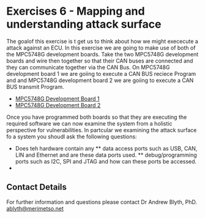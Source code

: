# Exercises 6 - Mapping and understanding attack surface

The goalof this exercise is t get us to think about how we might exececute a attack against an ECU. In this exercise we are going to make use of both of the MPC5748G development boards. Take the two MPC5748G development boards and wire then together so that their CAN buses are connected and they can communicate together via the CAN Bus. On MPC5748G development board 1 we are goiing to execute a CAN BUS reciece Program and and MPC5748G development board 2 we are goiing to execute a CAN BUS transmit Program.

* [MPC5748G Development Board 1]()
* [MPC5748G Development Board 2]()

Once you have programmed both boards so that they are executing the required software we can now examine the system from a holistic perspective for vulnerabilities. In partcular we examining the attack surface fo a system you shoudl ask the following questions:

* Does teh hardware contain any 
    ** data access ports such as USB, CAN, LIN and Ethernet and are these data ports used.
    ** debug/programming ports such as I2C, SPI and JTAG and how can these ports be accessed.
* 
 
## Contact Details

For further information and questions please contact Dr Andrew Blyth, PhD. <ablyth@merimetso.net>
